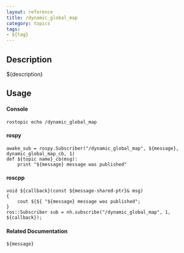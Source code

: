 ```yaml
---
layout: reference
title: /dynamic_global_map
category: topics
tags: 
- ${tag}
---
```


## Description
${description}

## Usage
#### Console
```
rostopic echo /dynamic_global_map
```

#### rospy
```
awake_sub = rospy.Subscriber("/dynamic_global_map", ${message}, dynamic_global_map_cb, 1)
def ${topic name}_cb(msg):
    print "${message} message was published"
```

#### roscpp
```
void ${callback}(const ${message-shared-ptr}& msg)
{
    cout ${${ "${message} message was published";
}
ros::Subscriber sub = nh.subscribe("/dynamic_global_map", 1, ${callback});
```

#### Related Documentation
``${message}``